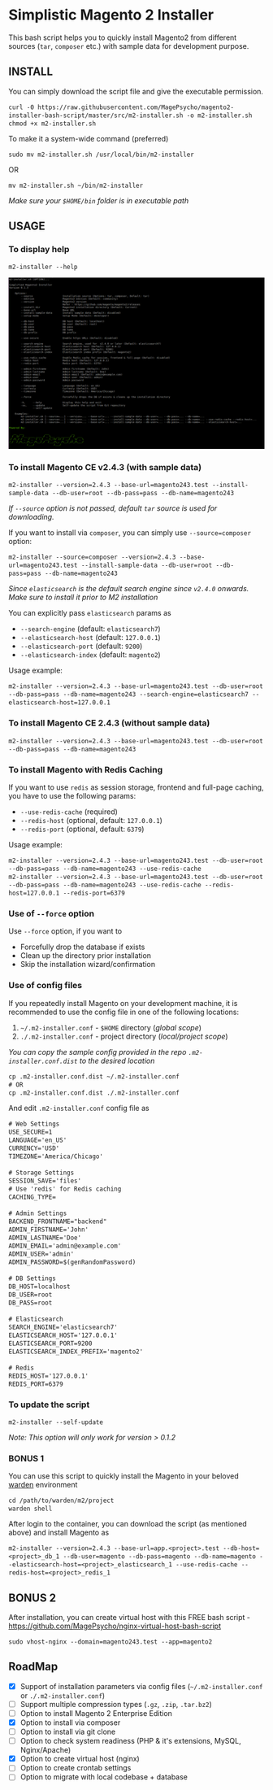 # Simplistic Magento 2 Installer

This bash script helps you to quickly install Magento2 from different sources (`tar`, `composer` etc.) with sample data for development purpose.

## INSTALL
You can simply download the script file and give the executable permission.
```
curl -0 https://raw.githubusercontent.com/MagePsycho/magento2-installer-bash-script/master/src/m2-installer.sh -o m2-installer.sh
chmod +x m2-installer.sh
```

To make it a system-wide command (preferred)
```
sudo mv m2-installer.sh /usr/local/bin/m2-installer
```
OR
```
mv m2-installer.sh ~/bin/m2-installer
```
*Make sure your `$HOME/bin` folder is in executable path*

## USAGE
### To display help
```
m2-installer --help
```

![Magento 2 Installer Help](https://github.com/MagePsycho/magento2-installer-bash-script/raw/master/docs/magento2-installer-bash-script-help-v0.1.3.png "Magento2 Installer Help")

### To install Magento CE v2.4.3 (with sample data)
```
m2-installer --version=2.4.3 --base-url=magento243.test --install-sample-data --db-user=root --db-pass=pass --db-name=magento243
```

*If `--source` option is not passed, default `tar` source is used for downloading.*  

If you want to install via `composer`, you can simply use `--source=composer` option:
```
m2-installer --source=composer --version=2.4.3 --base-url=magento243.test --install-sample-data --db-user=root --db-pass=pass --db-name=magento243
```

*Since `elasticsearch` is the default search engine since `v2.4.0` onwards. Make sure to install it prior to M2 installation*  

You can explicitly pass `elasticsearch` params as
- `--search-engine` (default: `elasticsearch7`)
- `--elasticsearch-host` (default: `127.0.0.1`)
- `--elasticsearch-port` (default: `9200`)
- `--elasticsearch-index` (default: `magento2`)

Usage example:
```
m2-installer --version=2.4.3 --base-url=magento243.test --db-user=root --db-pass=pass --db-name=magento243 --search-engine=elasticsearch7 --elasticsearch-host=127.0.0.1
```

### To install Magento CE 2.4.3 (without sample data)
```
m2-installer --version=2.4.3 --base-url=magento243.test --db-user=root --db-pass=pass --db-name=magento243
```

### To install Magento with Redis Caching
If you want to use `redis` as session storage, frontend and full-page caching, you have to use the following params:
- `--use-redis-cache` (required)
- `--redis-host` (optional, default: `127.0.0.1`)
- `--redis-port` (optional, default: `6379`)

Usage example:
```
m2-installer --version=2.4.3 --base-url=magento243.test --db-user=root --db-pass=pass --db-name=magento243 --use-redis-cache
m2-installer --version=2.4.3 --base-url=magento243.test --db-user=root --db-pass=pass --db-name=magento243 --use-redis-cache --redis-host=127.0.0.1 --redis-port=6379
```

### Use of `--force` option
Use `--force` option, if you want to
- Forcefully drop the database if exists 
- Clean up the directory prior installation
- Skip the installation wizard/confirmation

### Use of config files 
If you repeatedly install Magento on your development machine, it is recommended to use the config file in one of the following locations:
1. `~/.m2-installer.conf` - `$HOME` directory (*global scope*)
1. `./.m2-installer.conf` - project directory (*local/project scope*)

*You can copy the sample config provided in the repo `.m2-installer.conf.dist` to the desired location*
```
cp .m2-installer.conf.dist ~/.m2-installer.conf
# OR
cp .m2-installer.conf.dist ./.m2-installer.conf
```


And edit `.m2-installer.conf` config file as
```
# Web Settings
USE_SECURE=1
LANGUAGE='en_US'
CURRENCY='USD'
TIMEZONE='America/Chicago'

# Storage Settings
SESSION_SAVE='files'
# Use 'redis' for Redis caching
CACHING_TYPE=

# Admin Settings
BACKEND_FRONTNAME="backend"
ADMIN_FIRSTNAME='John'
ADMIN_LASTNAME='Doe'
ADMIN_EMAIL='admin@example.com'
ADMIN_USER='admin'
ADMIN_PASSWORD=$(genRandomPassword)

# DB Settings
DB_HOST=localhost
DB_USER=root
DB_PASS=root

# Elasticsearch
SEARCH_ENGINE='elasticsearch7'
ELASTICSEARCH_HOST='127.0.0.1'
ELASTICSEARCH_PORT=9200
ELASTICSEARCH_INDEX_PREFIX='magento2'

# Redis
REDIS_HOST='127.0.0.1'
REDIS_PORT=6379
```

### To update the script
```
m2-installer --self-update
```
*Note: This option will only work for version > 0.1.2*

### BONUS 1
You can use this script to quickly install the Magento in your beloved [warden](https://github.com/davidalger/warden) environment
```
cd /path/to/warden/m2/project
warden shell
```
After login to the container, you can download the script (as mentioned above) and install Magento as
```
m2-installer --version=2.4.3 --base-url=app.<project>.test --db-host=<project>_db_1 --db-user=magento --db-pass=magento --db-name=magento --elasticsearch-host=<project>_elasticsearch_1 --use-redis-cache --redis-host=<project>_redis_1
```

## BONUS 2
After installation, you can create virtual host with this FREE bash script - 
https://github.com/MagePsycho/nginx-virtual-host-bash-script
```
sudo vhost-nginx --domain=magento243.test --app=magento2
```

## RoadMap
 - [X] Support of installation parameters via config files (`~/.m2-installer.conf` or `./.m2-installer.conf`)
 - [ ] Support multiple compression types (`.gz`, `.zip`, `.tar.bz2`)
 - [ ] Option to install Magento 2 Enterprise Edition
 - [X] Option to install via composer
 - [ ] Option to install via git clone
 - [ ] Option to check system readiness (PHP & it's extensions, MySQL, Nginx/Apache)
 - [X] Option to create virtual host (nginx)
 - [ ] Option to create crontab settings
 - [ ] Option to migrate with local codebase + database
